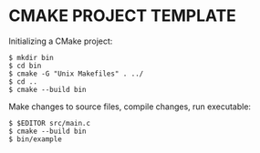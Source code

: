 CMAKE PROJECT TEMPLATE
======================

Initializing a CMake project:

    $ mkdir bin
    $ cd bin
    $ cmake -G "Unix Makefiles" . ../
    $ cd ..
    $ cmake --build bin


Make changes to source files, compile changes, run executable:

    $ $EDITOR src/main.c
    $ cmake --build bin
    $ bin/example


